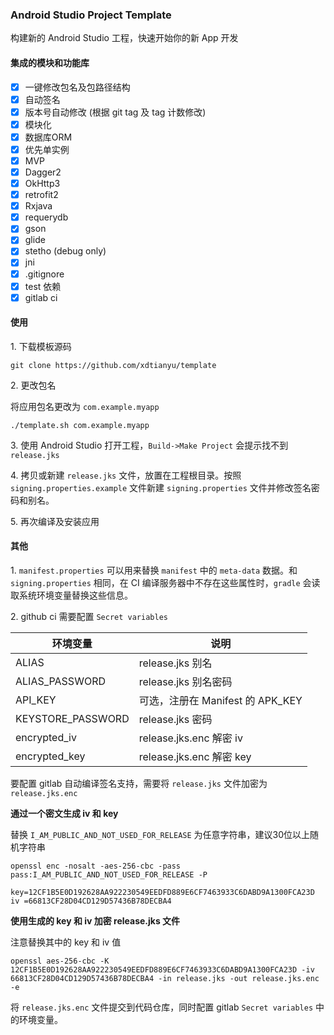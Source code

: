 ### Android Studio Project Template

构建新的 Android Studio 工程，快速开始你的新 App 开发

#### 集成的模块和功能库

- [x] 一键修改包名及包路径结构
- [x] 自动签名
- [x] 版本号自动修改 (根据 git tag 及 tag 计数修改)
- [x] 模块化
- [x] 数据库ORM
- [x] 优先单实例
- [x] MVP
- [x] Dagger2
- [x] OkHttp3
- [x] retrofit2
- [x] Rxjava
- [x] requerydb
- [x] gson
- [x] glide
- [x] stetho (debug only)
- [x] jni
- [x] .gitignore
- [x] test 依赖
- [x] gitlab ci

#### 使用
1\. 下载模板源码

```shell
git clone https://github.com/xdtianyu/template
```

2\. 更改包名

将应用包名更改为 `com.example.myapp`

```shell
./template.sh com.example.myapp
```

3\. 使用 Android Studio 打开工程，`Build->Make Project` 会提示找不到 `release.jks`

4\. 拷贝或新建 `release.jks` 文件，放置在工程根目录。按照 `signing.properties.example`  文件新建 `signing.properties` 文件并修改签名密码和别名。

5\. 再次编译及安装应用

#### 其他

1\.  `manifest.properties` 可以用来替换 `manifest` 中的 `meta-data` 数据。和 `signing.properties` 相同，在 CI 编译服务器中不存在这些属性时，`gradle` 会读取系统环境变量替换这些信息。

2\. github ci 需要配置 `Secret variables`

| 环境变量              | 说明                        |
| ----------------- | ------------------------- |
| ALIAS             | release.jks 别名            |
| ALIAS_PASSWORD    | release.jks 别名密码          |
| API_KEY           | 可选，注册在 Manifest 的 APK_KEY |
| KEYSTORE_PASSWORD | release.jks 密码            |
| encrypted_iv      | release.jks.enc 解密 iv     |
| encrypted_key     | release.jks.enc 解密 key    |

要配置 gitlab 自动编译签名支持，需要将 `release.jks` 文件加密为 `release.jks.enc`

**通过一个密文生成 iv 和 key**

替换 `I_AM_PUBLIC_AND_NOT_USED_FOR_RELEASE` 为任意字符串，建议30位以上随机字符串

```shell
openssl enc -nosalt -aes-256-cbc -pass pass:I_AM_PUBLIC_AND_NOT_USED_FOR_RELEASE -P
```

```shell
key=12CF1B5E0D192628AA922230549EEDFD889E6CF7463933C6DABD9A1300FCA23D
iv =66813CF28D04CD129D57436B78DECBA4
```

**使用生成的 key 和 iv 加密 release.jks 文件**

注意替换其中的 key 和 iv 值 

```
openssl aes-256-cbc -K 12CF1B5E0D192628AA922230549EEDFD889E6CF7463933C6DABD9A1300FCA23D -iv 66813CF28D04CD129D57436B78DECBA4 -in release.jks -out release.jks.enc -e
```

将 `release.jks.enc` 文件提交到代码仓库，同时配置 gitlab `Secret variables`  中的环境变量。